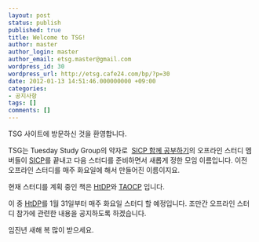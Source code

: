 ```yaml
---
layout: post
status: publish
published: true
title: Welcome to TSG!
author: master
author_login: master
author_email: etsg.master@gmail.com
wordpress_id: 30
wordpress_url: http://etsg.cafe24.com/bp/?p=30
date: 2012-01-13 14:51:46.000000000 +09:00
categories:
- 공지사항
tags: []
comments: []
---
```

TSG 사이트에 방문하신 것을 환영합니다.

TSG는 Tuesday Study Group의 약자로  <a href="http://groups.google.com/group/study-sicp">SICP 함께 공부하기</a>의 오프라인 스터디 멤버들이
<a href="http://mitpress.mit.edu/sicp/">SICP</a>를 끝내고 다음 스터디를 준비하면서 새롭게 정한 모임 이름입니다.
이전 오프라인 스터디를 매주 화요일에 해서 만들어진 이름이지요.

현재 스터디를 계획 중인 책은 <a href="http://www.htdp.org/">HtDP</a>와 <a href="http://www-cs-staff.stanford.edu/~uno/taocp.html">TAOCP</a> 입니다.

이 중 <a href="http://www.htdp.org/">HtDP</a>를 1월 31일부터 매주 화요일 스터디 할 예정입니다.
조만간 오프라인 스터디 참가에 관련한 내용을 공지하도록 하겠습니다.

임진년 새해 복 많이 받으세요.
